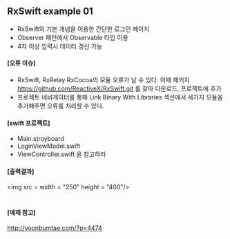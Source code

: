 ## RxSwift example 01
- RxSwift의 기본 개념을 이용한 간단한 로그인 페이지
- Observer 패턴에서 Observable 타입 이용
- 4자 이상 입력시 데이터 갱신 가능

#### [오류 이슈]
- RxSwift, RxRelay RxCocoa의 모듈 오류가 날 수 있다. 이때 패키지 https://github.com/ReactiveX/RxSwift.git 를 찾아 다운로드, 프로젝트에 추가
- 프로젝트 네비게이터를 통해 Link Binary With Libraries 섹션에서 세가지 모듈을 추가해주면 오류를 처리할 수 있다.

#### [swift 프로젝트]
- Main.stroyboard
- LoginViewModel.swift
- ViewController.swift
을 참고하라

#### [출력결과]
<img src =  width = "250" height = "400"/>

#
#### [예제 참고]
http://yoonbumtae.com/?p=4474
